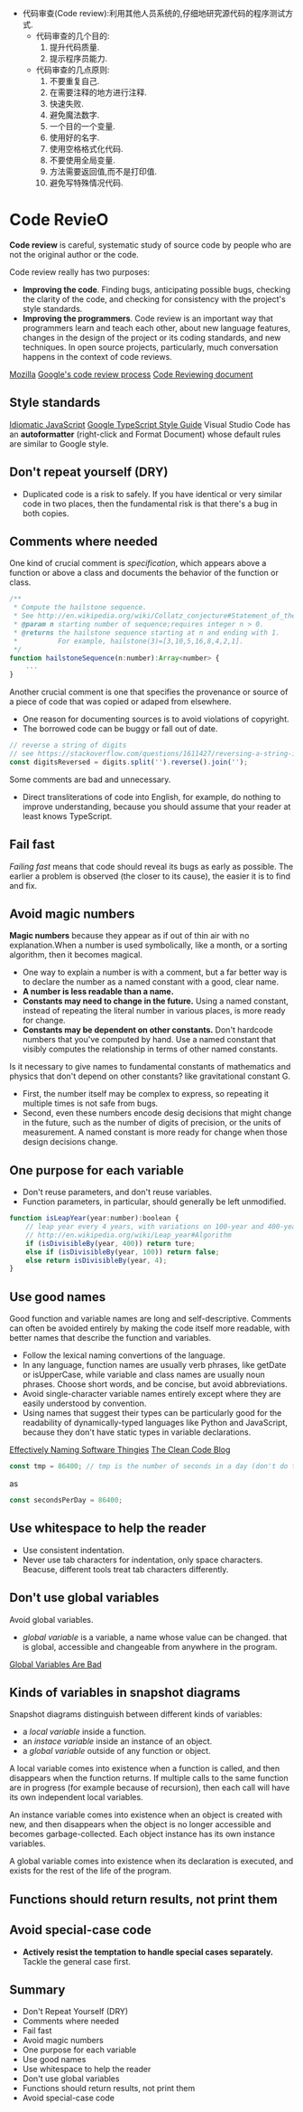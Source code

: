 - 代码审查(Code review):利用其他人员系统的,仔细地研究源代码的程序测试方式.
    - 代码审查的几个目的:
        1. 提升代码质量.
        2. 提示程序员能力.
    - 代码审查的几点原则:
        1. 不要重复自己.
        2. 在需要注释的地方进行注释.
        3. 快速失败.
        4. 避免魔法数字.
        5. 一个目的一个变量.
        6. 使用好的名字.
        7. 使用空格格式化代码.
        8. 不要使用全局变量.
        9. 方法需要返回值,而不是打印值.
        10. 避免写特殊情况代码.

# Code RevieO

**Code review** is careful, systematic study of source code by people who are not the original author or the code.

Code review really has two purposes:
- **Improving the code**. Finding bugs, anticipating possible bugs, checking the clarity of the code, and checking for consistency with the project's style standards.
- **Improving the programmers**. Code review is an important way that programmers learn and teach each other, about new language features, changes in the design of the project or its coding standards, and new techniques. In open source projects, particularly, much conversation happens in the context of code reviews.

[Mozilla](http://blog.humphd.org/vocamus-1569/?p=1569)
[Google's code review process](https://google.github.io/eng-practices/review/)
[Code Reviewing document](https://web.mit.edu/6.031/www/sp22/general/code-review.html)

## Style standards

[Idiomatic JavaScript](https://github.com/rwaldron/idiomatic.js)
[Google TypeScript Style Guide](https://google.github.io/styleguide/tsguide.html)
Visual Studio Code has an **autoformatter** (right-click and Format Document) whose default rules are similar to Google style.

## Don't repeat yourself (DRY)

- Duplicated code is a risk to safely. If you have identical or very similar code in two places, then the fundamental risk is that there's a bug in both copies.

## Comments where needed

One kind of crucial comment is _specification_, which appears above a function or above a class and documents the behavior of the function or class.

```js 
/**
 * Compute the hailstone sequence.
 * See http://en.wikipedia.org/wiki/Collatz_conjecture#Statement_of_the_problem
 * @param n starting number of sequence;requires integer n > 0.
 * @returns the hailstone sequence starting at n and ending with 1.
 *          For example, hailstone(3)=[3,10,5,16,8,4,2,1].
 */
function hailstoneSequence(n:number):Array<number> {
    ...
}
```

Another crucial comment is one that specifies the provenance or source of a piece of code that was copied or adaped from elsewhere.
- One reason for documenting sources is to avoid violations of copyright.
- The borrowed code can be buggy or fall out of date.

```js
// reverse a string of digits 
// see https://stackoverflow.com/questions/1611427/reversing-a-string-in-javascript
const digitsReversed = digits.split('').reverse().join('');
```

Some comments are bad and unnecessary.
- Direct transliterations of code into English, for example, do nothing to improve understanding, because you should assume that your reader at least knows TypeScript.

## Fail fast 

_Failing fast_ means that code should reveal its bugs as early as possible. The earlier a problem is observed (the closer to its cause), the easier it is to find and fix.

## Avoid magic numbers

**Magic numbers** because they appear as if out of thin air with no explanation.When a number is used symbolically, like a month, or a sorting algorithm, then it becomes magical.
- One way to explain a number is with a comment, but a far better way is to declare the number as a named constant with a good, clear name.
- **A number is less readable than a name.**
- **Constants may need to change in the future.** Using a named constant, instead of repeating the literal number in various places, is more ready for change.
- **Constants may be dependent on other constants.** Don't hardcode numbers that you've computed by hand. Use a named constant that visibly computes the relationship in terms of other named constants.

Is it necessary to give names to fundamental constants of mathematics and physics that don't depend on other constants? like gravitational constant G.
- First, the number itself may be complex to express, so repeating it multiple times is not safe from bugs.
- Second, even these numbers encode desig decisions that might change in the future, such as the number of digits of precision, or the units of measurement.
A named constant is more ready for change when those design decisions change.

## One purpose for each variable

- Don't reuse parameters, and don't reuse variables.
- Function parameters, in particular, should generally be left unmodified.

```js 
function isLeapYear(year:number):boolean {
    // leap year every 4 years, with variations on 100-year and 400-year marks
    // http://en.wikipedia.org/wiki/Leap_year#Algorithm
    if (isDivisibleBy(year, 400)) return ture;
    else if (isDivisibleBy(year, 100)) return false;
    else return isDivisibleBy(year, 4);
}
```

## Use good names

Good function and variable names are long and self-descriptive. Comments can often be avoided entirely by making the code itself more readable, with better names that describe the function and variables.

- Follow the lexical naming convertions of the language.
- In any language, function names are usually verb phrases, like getDate or isUpperCase, while variable and class names are usually noun phrases. Choose short words, and be concise, but avoid abbreviations.
- Avoid single-character variable names entirely except where they are easily understood by convention.
- Using names that suggest their types can be particularly good for the readability of dynamically-typed languages like Python and JavaScript, because they don't have static types in variable declarations.

[Effectively Naming Software Thingies](https://medium.com/@rabinovichsagi/effectively-naming-software-thingies-fcea9d78a699)
[The Clean Code Blog](https://blog.cleancoder.com/)

```js
const tmp = 86400; // tmp is the number of seconds in a day (don't do this!)
```
as
```js
const secondsPerDay = 86400;
```

## Use whitespace to help the reader 

- Use consistent indentation.
- Never use tab characters for indentation, only space characters. Beacuse, different tools treat tab characters differently.

## Don't use global variables

Avoid global variables.
- _global variable_ is a variable, a name whose value can be changed. that is global, accessible and changeable from anywhere in the program.

[Global Variables Are Bad](http://c2.com/cgi/wiki?GlobalVariablesAreBad)

## Kinds of variables in snapshot diagrams

Snapshot diagrams distinguish between different kinds of variables:
- a _local variable_ inside a function.
- an _instace variable_ inside an instance of an object.
- a _global variable_ outside of any function or object.

A local variable comes into existence when a function is called, and then disappears when the function returns. If multiple calls to the same function are in progress (for example because of recursion), then each call will have its own independent local variables.

An instance variable comes into existence when an object is created with new, and then disappears when the object is no longer accessible and becomes garbage-collected. Each object instance has its own instance variables.

A global variable comes into existence when its declaration is executed, and exists for the rest of the life of the program.

## Functions should return results, not print them
## Avoid special-case code

- **Actively resist the temptation to handle special cases separately.** Tackle the general case first.

## Summary

- Don't Repeat Yourself (DRY)
- Comments where needed 
- Fail fast 
- Avoid magic numbers 
- One purpose for each variable 
- Use good names 
- Use whitespace to help the reader 
- Don't use global variables 
- Functions should return results, not print them
- Avoid special-case code 

